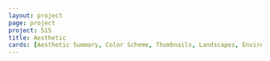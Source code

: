 ```yaml
---
layout: project
page: project
project: S15
title: Aesthetic
cards: [Aesthetic Summary, Color Scheme, Thumbnails, Landscapes, Environment, SandGlass, SandGlass 2, Palette]
---
```

